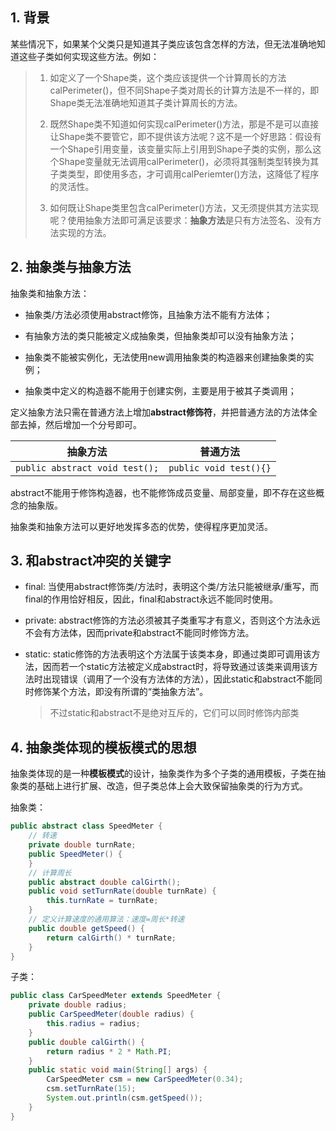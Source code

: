 ## 1. 背景

某些情况下，如果某个父类只是知道其子类应该包含怎样的方法，但无法准确地知道这些子类如何实现这些方法。例如：

> 1. 如定义了一个Shape类，这个类应该提供一个计算周长的方法calPerimeter()，但不同Shape子类对周长的计算方法是不一样的，即Shape类无法准确地知道其子类计算周长的方法。
>
> 2. 既然Shape类不知道如何实现calPerimeter()方法，那是不是可以直接让Shape类不要管它，即不提供该方法呢？这不是一个好思路：假设有一个Shape引用变量，该变量实际上引用到Shape子类的实例，那么这个Shape变量就无法调用calPerimeter()，必须将其强制类型转换为其子类类型，即使用多态，才可调用calPeriemter()方法，这降低了程序的灵活性。
>
> 3. 如何既让Shape类里包含calPerimeter()方法，又无须提供其方法实现呢？使用抽象方法即可满足该要求：**抽象方法**是只有方法签名、没有方法实现的方法。

## 2. 抽象类与抽象方法

抽象类和抽象方法：

- 抽象类/方法必须使用abstract修饰，且抽象方法不能有方法体；
- 有抽象方法的类只能被定义成抽象类，但抽象类却可以没有抽象方法；

- 抽象类不能被实例化，无法使用new调用抽象类的构造器来创建抽象类的实例；

- 抽象类中定义的构造器不能用于创建实例，主要是用于被其子类调用；


定义抽象方法只需在普通方法上增加**abstract修饰符**，并把普通方法的方法体全部去掉，然后增加一个分号即可。

| 抽象方法                       | 普通方法               |
| ------------------------------ | ---------------------- |
| `public abstract void test();` | `public void test(){}` |

abstract不能用于修饰构造器，也不能修饰成员变量、局部变量，即不存在这些概念的抽象版。

抽象类和抽象方法可以更好地发挥多态的优势，使得程序更加灵活。

## 3. 和abstract冲突的关键字

- final: 当使用abstract修饰类/方法时，表明这个类/方法只能被继承/重写，而final的作用恰好相反，因此，final和abstract永远不能同时使用。

- private: abstract修饰的方法必须被其子类重写才有意义，否则这个方法永远不会有方法体，因而private和abstract不能同时修饰方法。

- static: static修饰的方法表明这个方法属于该类本身，即通过类即可调用该方法，因而若一个static方法被定义成abstract时，将导致通过该类来调用该方法时出现错误（调用了一个没有方法体的方法），因此static和abstract不能同时修饰某个方法，即没有所谓的“类抽象方法”。

    > 不过static和abstract不是绝对互斥的，它们可以同时修饰内部类

## 4. 抽象类体现的模板模式的思想

抽象类体现的是一种**模板模式**的设计，抽象类作为多个子类的通用模板，子类在抽象类的基础上进行扩展、改造，但子类总体上会大致保留抽象类的行为方式。

抽象类：

```java
public abstract class SpeedMeter {
    // 转速
    private double turnRate;
    public SpeedMeter() {
    }
    // 计算周长
    public abstract double calGirth();
    public void setTurnRate(double turnRate) {
        this.turnRate = turnRate;
    }
    // 定义计算速度的通用算法：速度=周长*转速
    public double getSpeed() {
        return calGirth() * turnRate;
    }
}
```

子类：

```java
public class CarSpeedMeter extends SpeedMeter {
    private double radius;
    public CarSpeedMeter(double radius) {
        this.radius = radius;
    }
    public double calGirth() {
        return radius * 2 * Math.PI;
    }
    public static void main(String[] args) {
        CarSpeedMeter csm = new CarSpeedMeter(0.34);
        csm.setTurnRate(15);
        System.out.println(csm.getSpeed());
    }
}
```

